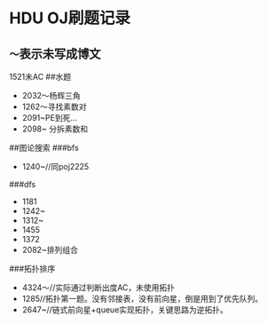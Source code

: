 HDU OJ刷题记录
=============
`～`表示未写成博文
---------------
1521未AC
##水题
* 2032～杨辉三角
* 1262～寻找素数对
* 2091~PE到死...
* 2098~ 分拆素数和

##图论搜索
###bfs
* 1240~//同poj2225

###dfs
* 1181
* 1242~
* 1312~
* 1455
* 1372
* 2082~排列组合

###拓扑排序
* 4324～//实际通过判断出度AC，未使用拓扑
* 1285//拓扑第一题。没有邻接表，没有前向星，倒是用到了优先队列。
* 2647~//链式前向星+queue实现拓扑，关键思路为逆拓扑。
